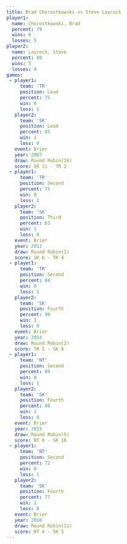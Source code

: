 ```yaml
---
title: Brad Chorostkowski vs Steve Laycock
player1:                   
  name: Chorostkowski, Brad
  percent: 79              
  wins: 0                  
  losses: 5                
player2:                   
  name: Laycock, Steve     
  percent: 80              
  wins: 5                  
  losses: 0                
games:
 - player1:        
     team: 'TR'    
     position: Lead
     percent: 75   
     win: 0        
     loss: 1       
   player2:        
     team: 'SK'    
     position: Lead
     percent: 85   
     win: 1        
     loss: 0       
   event: Brier         
   year: 2007           
   draw: Round Robin(16)
   score: SK 11 - TR 2  
 - player1:          
     team: 'TR'      
     position: Second
     percent: 75     
     win: 0          
     loss: 1         
   player2:         
     team: 'SK'     
     position: Third
     percent: 63    
     win: 1         
     loss: 0        
   event: Brier        
   year: 2011          
   draw: Round Robin(1)
   score: SK 6 - TR 4  
 - player1:          
     team: 'TR'      
     position: Second
     percent: 84     
     win: 0          
     loss: 1         
   player2:          
     team: 'SK'      
     position: Fourth
     percent: 90     
     win: 1          
     loss: 0         
   event: Brier        
   year: 2014          
   draw: Round Robin(2)
   score: TR 5 - SK 8  
 - player1:          
     team: 'NT'      
     position: Second
     percent: 89     
     win: 0          
     loss: 1         
   player2:          
     team: 'SK'      
     position: Fourth
     percent: 88     
     win: 1          
     loss: 0         
   event: Brier        
   year: 2015          
   draw: Round Robin(5)
   score: NT 6 - SK 10 
 - player1:          
     team: 'NT'      
     position: Second
     percent: 72     
     win: 0          
     loss: 1         
   player2:          
     team: 'SK'      
     position: Fourth
     percent: 77     
     win: 1          
     loss: 0         
   event: Brier         
   year: 2016           
   draw: Round Robin(11)
   score: NT 4 - SK 5   
---
```

